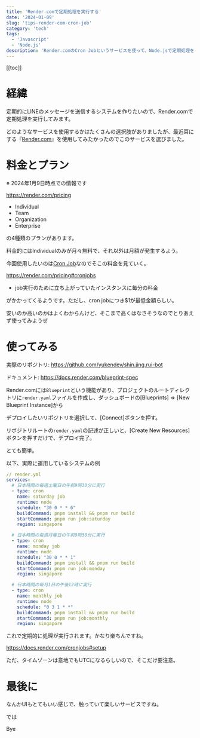 ```yaml
---
title: 'Render.comで定期処理を実行する'
date: '2024-01-09'
slug: 'tips-render-com-cron-job'
category: 'tech'
tags:
  - 'Javascript'
  - 'Node.js'
description: 'Render.comのCron Jobというサービスを使って、Node.jsで定期処理を実行してみます。かなり簡単にできました。'
---
```


[[toc]]

# 経緯

定期的にLINEのメッセージを送信するシステムを作りたいので、Render.comで定期処理を実行してみます。

どのようなサービスを使用するかはたくさんの選択肢がありましたが、最近耳にする『[Render.com](https://render.com/)』を使用してみたかったのでこのサービスを選びました。

# 料金とプラン

※ 2024年1月9日時点での情報です

https://render.com/pricing

- Individual
- Team
- Organization
- Enterprise

の4種類のプランがあります。

料金的にはIndividualのみが月々無料で、それ以外は月額が発生するよう。

今回使用したいのは[Cron Job](https://docs.render.com/cronjobs)なのでそこの料金を見ていく。

https://render.com/pricing#cronjobs

- job実行のために立ち上がっていたインスタンスに毎分の料金

がかかってくるようです。ただし、cron jobにつき$1が最低金額らしい。

安いのか高いのかはよくわからんけど、そこまで高くはなさそうなのでとりあえず使ってみようぜ

# 使ってみる

実際のリポジトリ: https://github.com/yukendev/shin.jing.rui-bot

ドキュメント: https://docs.render.com/blueprint-spec

Render.comには`Blueprint`という機能があり、プロジェクトのルートディレクトリに`render.yaml`ファイルを作成し、ダッシュボードの[Blueprints] ⇒ [New Blueprint Instance]から

デプロイしたいリポジトリを選択して、[Connect]ボタンを押す。

リポジトリルートの`render.yaml`の記述が正しいと、[Create New Resources]ボタンを押すだけで、デプロイ完了。

とても簡単。

以下、実際に運用しているシステムの例

```yaml
// render.yml
services:
  # 日本時間の毎週土曜日の午前9時30分に実行
  - type: cron
    name: saturday job
    runtime: node
    schedule: "30 0 * * 6"
    buildCommand: pnpm install && pnpm run build
    startCommand: pnpm run job:saturday
    region: singapore

  # 日本時間の毎週月曜日の午前9時30分に実行
  - type: cron
    name: monday job
    runtime: node
    schedule: "30 0 * * 1"
    buildCommand: pnpm install && pnpm run build
    startCommand: pnpm run job:monday
    region: singapore

  # 日本時間の毎月1日の午後12時に実行
  - type: cron
    name: monthly job
    runtime: node
    schedule: "0 3 1 * *"
    buildCommand: pnpm install && pnpm run build
    startCommand: pnpm run job:monthly
    region: singapore
```

これで定期的に処理が実行されます。かなり楽ちんですね。

https://docs.render.com/cronjobs#setup

ただ、タイムゾーンは意地でもUTCになるらしいので、そこだけ要注意。

# 最後に

なんかUIもとてもいい感じで、触っていて楽しいサービスですね。

では

Bye